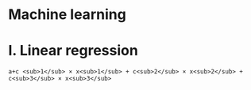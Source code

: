 # Machine learning 

# I. Linear regression

<sub> </sub> 

`a+c <sub>1</sub> × x<sub>1</sub> + c<sub>2</sub> × x<sub>2</sub> + c<sub>3</sub> × x<sub>3</sub>`

​
